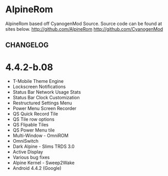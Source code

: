 AlpineRom
=========

AlpineRom based off CyanogenMod Source.
Source code can be found at sites below.
http://github.com/AlpineRom
http://github.com/CyanogenMod

CHANGELOG
---------------------
# 4.4.2-b.08
* T-Mobile Theme Engine
* Lockscreen Notifications
* Status Bar Network Usage Stats 
* Status Bar Clock Customization
* Restructured Settings Menu
* Power Menu Screen Recorder
* QS Quick Record Tile
* QS Tile row options
* QS Flipable Tiles
* QS Power Menu tile
* Multi-Window - OmniROM
* OmniSwitch
* Dark Alpine - Slims TRDS 3.0
* Active Display
* Various bug fixes
* Alpine Kernel - Sweep2Wake
* Android 4.4.2 (Google)

